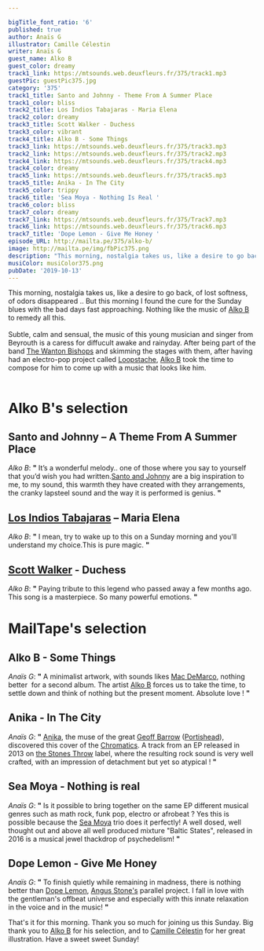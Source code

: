 ```yaml
---

bigTitle_font_ratio: '6'
published: true
author: Anaïs G
illustrator: Camille Célestin
writer: Anaïs G
guest_name: Alko B
guest_color: dreamy
track1_link: https://mtsounds.web.deuxfleurs.fr/375/track1.mp3
guestPic: guestPic375.jpg
category: '375'
track1_title: Santo and Johnny - Theme From A Summer Place
track1_color: bliss
track2_title: Los Indios Tabajaras - Maria Elena
track2_color: dreamy
track3_title: Scott Walker - Duchess
track3_color: vibrant
track4_title: Alko B - Some Things
track3_link: https://mtsounds.web.deuxfleurs.fr/375/track3.mp3
track2_link: https://mtsounds.web.deuxfleurs.fr/375/track2.mp3
track4_link: https://mtsounds.web.deuxfleurs.fr/375/track4.mp3
track4_color: dreamy
track5_link: https://mtsounds.web.deuxfleurs.fr/375/track5.mp3
track5_title: Anika - In The City
track5_color: trippy
track6_title: 'Sea Moya - Nothing Is Real '
track6_color: bliss
track7_color: dreamy
track7_link: https://mtsounds.web.deuxfleurs.fr/375/Track7.mp3
track6_link: https://mtsounds.web.deuxfleurs.fr/375/track6.mp3
track7_title: 'Dope Lemon - Give Me Honey '
episode_URL: http://mailta.pe/375/alko-b/
image: http://mailta.pe/img/fbPic375.png
description: "This morning, nostalgia takes us, like a desire to go back, of lost softness, of odors disappeared .. But this morning I found the cure for the Sunday blues with the bad days fast approaching. Nothing like the music of Alko B to remedy all this.\_"
musiColor: musiColor375.png
pubDate: '2019-10-13'
---
```

This morning, nostalgia takes us, like a desire to go back, of lost softness, of odors disappeared .. But this morning I found the cure for the Sunday blues with the bad days fast approaching. Nothing like the music of [Alko B](https://soundcloud.com/alkomusicofficial) to remedy all this.  
<br><br>Subtle, calm and sensual, the music of this young musician and singer from Beyrouth is a caress for diffucult awake and rainyday. After being part of the band [The Wanton Bishops](https://thewantonbishops.com/) and skimming the stages with them, after having had an electro-pop project called [Loopstache](https://www.loopstache.com/), [Alko B](https://www.facebook.com/Alkobmusic/) took the time to compose for him to come up with a music that looks like him.<br><br>


# Alko B's selection

## Santo and Johnny – A Theme From A Summer Place
_Alko B_: **"** It’s a wonderful melody.. one of those where you say to yourself that you’d wish you had written.[Santo and Johnny](https://fr.wikipedia.org/wiki/Santo_%26_Johnny) are a big inspiration to me, to my sound, this warmth they have created with they arrangements, the cranky lapsteel sound and the way it is performed is genius. **"** 

## [Los Indios Tabajaras](https://en.wikipedia.org/wiki/Los_Indios_Tabajaras) – Maria Elena
_Alko B_: **"** I mean, try to wake up to this on a Sunday morning and you'll understand my choice.This is pure magic. **"** 

## [Scott Walker](https://fr.wikipedia.org/wiki/Scott_Walker) - Duchess  
_Alko B_: **"** Paying tribute to this legend who passed away a few months ago. This song is a masterpiece. So many powerful emotions. **"** 


# MailTape's selection

## Alko B - Some Things
_Anaïs G_: **"** A minimalist artwork, with sounds likes [Mac DeMarco](https://www.facebook.com/MacDeMarcoBand/), nothing better  for a second album. The artist [Alko B](https://soundcloud.com/alkomusicofficial) forces us to take the time, to settle down and think of nothing but the present moment. Absolute love ! **"** 

## Anika - In The City
_Anaïs G_: **"** [Anika](https://www.stonesthrow.com/anika), the muse of the great [Geoff Barrow](https://fr.wikipedia.org/wiki/Geoff_Barrow) ([Portishead](https://fr.wikipedia.org/wiki/Portishead_(groupe))), discovered this cover of the [Chromatics](https://fr.wikipedia.org/wiki/Chromatics). A track from an EP released in 2013 on [the Stones Throw](https://www.stonesthrow.com/) label, where the resulting rock sound is very well crafted, with an impression of detachment but yet so atypical ! **"** 

## Sea Moya - Nothing is real
_Anaïs G_: **"** Is it possible to bring together on the same EP different musical genres such as math rock, funk pop, electro or afrobeat ? Yes this is possible because the [Sea Moya](https://seamoya.bandcamp.com/) trio does it perfectly! A well dosed, well thought out and above all well produced mixture "Baltic States", released in 2016 is a musical jewel thackdrop of psychedelism! **"** 

## Dope Lemon - Give Me Honey
_Anaïs G_: **"** To finish quietly while remaining in madness, there is nothing better than [Dope Lemon](https://www.dopelemon.com/), [Angus Stone's](https://fr.wikipedia.org/wiki/Angus_Stone) parallel project. I fall in love with the gentleman's offbeat universe and especially with this innate relaxation in the voice and in the music! **"** 


 That's it for this morning. Thank you so much for joining us this Sunday. Big thank you to [Alko B](https://www.facebook.com/Alkobmusic/) for his selection, and to [Camille Célestin](https://www.instagram.com/bravocamo/?hl=fr) for her great illustration. Have a sweet sweet Sunday!
